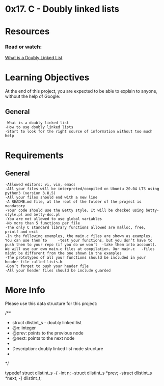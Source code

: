 # 0x17. C - Doubly linked lists

# Resources

### Read or watch:

[What is a Doubly Linked List](https://www.youtube.com/watch?v=k0pjD12bzP0)<br>

# Learning Objectives

At the end of this project, you are expected to be able to explain to anyone, without the help of Google:

## General
	
	-What is a doubly linked list
	-How to use doubly linked lists
	-Start to look for the right source of information without too much help

# Requirements

## General

	-Allowed editors: vi, vim, emacs
	-All your files will be interpreted/compiled on Ubuntu 20.04 LTS using python3 (version 3.8.5)
	-All your files should end with a new line
	-A README.md file, at the root of the folder of the project is mandatory
	-Your code should use the Betty style. It will be checked using betty-style.pl and betty-doc.pl
	-You are not allowed to use global variables
	-No more than 5 functions per file
	-The only C standard library functions allowed are malloc, free, printf and exit
	-In the following examples, the main.c files are shown as examples. You can use them to 	-test your functions, but you don’t have to push them to your repo (if you do we won’t 	-take them into account). We will use our own main.c files at compilation. Our main.c 	-files might be different from the one shown in the examples
	-The prototypes of all your functions should be included in your header file called lists.h
	-Don’t forget to push your header file
	-All your header files should be include guarded

# More Info
Please use this data structure for this project:

/**
 * struct dlistint_s - doubly linked list
 * @n: integer
 * @prev: points to the previous node
 * @next: points to the next node
 *
 * Description: doubly linked list node structure
 * 
 */

typedef struct dlistint_s
-{
    -int n;
    -struct dlistint_s *prev;
    -struct dlistint_s *next;
-} dlistint_t;
